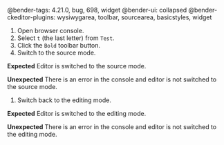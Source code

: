 @bender-tags: 4.21.0, bug, 698, widget
@bender-ui: collapsed
@bender-ckeditor-plugins: wysiwygarea, toolbar, sourcearea, basicstyles, widget

1. Open browser console.
1. Select `t` (the last letter) from `Test`.
1. Click the `Bold` toolbar button.
1. Switch to the source mode.

**Expected** Editor is switched to the source mode.

**Unexpected** There is an error in the console and editor is not switched to the source mode.

1. Switch back to the editing mode.

**Expected** Editor is switched to the editing mode.

**Unexpected** There is an error in the console and editor is not switched to the editing mode.

